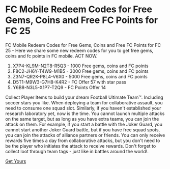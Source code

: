 # FC Mobile Redeem Codes for Free Gems, Coins and Free FC Points for FC 25

FC Mobile Redeem Codes for Free Gems, Coins and Free FC Points for FC 25 - Here we share some new redeem codes for you to get free gems, coins and fc points in FC mobile. ACT NOW.

1. X7P4-KL9M-N2T8-R5Q3 - 1000 Free gems, coins and FC points
2. F8C2-JH6Y-T4W9-M1B5 - 3000 Free gems, coins and FC points
3. Z3N7-QR2K-P8L4-V6X0 - 5000 Free gems, coins and FC points
4. D5T1-M9W3-G7H8-K4R2 - FC Offer 57 with star pass
5. Y6B8-N3L5-X1P7-T2Q9 - FC Points Offer 14

Collect Player Items to build your dream Football Ultimate Team™. Including soccer stars you like. When deploying a team for collaborative assault, you need to consume one squad slot. Similarly, if you haven't established your research laboratory yet, now is the time. You cannot launch multiple attacks on the same target, but as long as you have extra teams, you can join the attack on them. For example, if you start a battle with the Joker Guard, you cannot start another Joker Guard battle, but if you have free squad spots, you can join the attacks of alliance partners or friends. You can only receive rewards five times a day from collaborative attacks, but you don't need to be the player who initiates the attack to receive rewards. Don't forget to collect loot through team tags - just like in battles around the world!.

[Get Yours](https://solsea.io/a/6515285e5d6144ca4acce6dd/about/)
